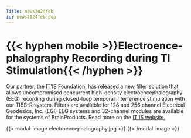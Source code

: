 ```yaml
---
Title: news2024feb
id: news2024feb-pop
---
```

# {{< hyphen mobile >}}Electro&shy;ence&shy;phalo&shy;graphy Recording during TI Stimulation{{< /hyphen >}}

Our partner, the IT’IS Foundation, has released a new filter solution that allows uncompromised concurrent high-density electroencephalography (EEG) recording during closed-loop temporal interference stimulation with our TIBS-R system. Filters are available for 128 and 256 channel Electrical Geodesics, Inc. (EGI) EEG systems and 32-channel modules are available for the systems of BrainProducts. Read more on the [IT'IS website.](https://itis.swiss/s/news-events/news/news/2023-2/new-high-end-filters-for-concurrent-hd-eeg-recording-and-ti-stimulation)

{{< modal-image electroencephalography.jpg >}} {{< /modal-image >}}
